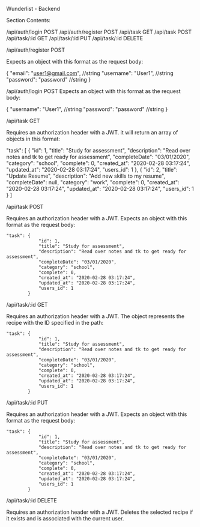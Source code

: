 Wunderlist - Backend

Section Contents:

/api/auth/login POST
/api/auth/register POST
/api/task GET
/api/task POST
/api/task/:id GET
/api/task/:id PUT
/api/task/:id DELETE


/api/auth/register POST

Expects an object with this format as the request body:

{
  "email": "user1@gmail.com",   //string
  "username": "User1",   //string
  "password": "password" //string
}

/api/auth/login POST
Expects an object with this format as the request body:

{
  "username": "User1",   //string
  "password": "password" //string
}


/api/task GET

Requires an authorization header with a JWT. it will return an array of objects in this format:

  "task": [
            {
                "id": 1,
                "title": "Study for assessment",
                "description": "Read over notes and tk to get ready for assessment",
                "completeDate": "03/01/2020",
                "category": "school",
                "complete": 0,
                "created_at": "2020-02-28 03:17:24",
                "updated_at": "2020-02-28 03:17:24",
                "users_id": 1
            },
            {
                "id": 2,
                "title": "Update Resume",
                "description": "Add new skills to my resume",
                "completeDate": null,
                "category": "work",
                "complete": 0,
                "created_at": "2020-02-28 03:17:24",
                "updated_at": "2020-02-28 03:17:24",
                "users_id": 1
            }
        ]


/api/task POST

Requires an authorization header with a JWT. Expects an object with this format as the request body:

    "task": {
                "id": 1,
                "title": "Study for assessment",
                "description": "Read over notes and tk to get ready for assessment",
                "completeDate": "03/01/2020",
                "category": "school",
                "complete": 0,
                "created_at": "2020-02-28 03:17:24",
                "updated_at": "2020-02-28 03:17:24",
                "users_id": 1
            }


/api/task/:id GET

Requires an authorization header with a JWT. The object represents the recipe with the ID specified in the path:

    "task": {
                "id": 1,
                "title": "Study for assessment",
                "description": "Read over notes and tk to get ready for assessment",
                "completeDate": "03/01/2020",
                "category": "school",
                "complete": 0,
                "created_at": "2020-02-28 03:17:24",
                "updated_at": "2020-02-28 03:17:24",
                "users_id": 1
            }
        

/api/task/:id PUT

Requires an authorization header with a JWT. Expects an object with this format as the request body:

    "task": {
                "id": 1,
                "title": "Study for assessment",
                "description": "Read over notes and tk to get ready for assessment",
                "completeDate": "03/01/2020",
                "category": "school",
                "complete": 0,
                "created_at": "2020-02-28 03:17:24",
                "updated_at": "2020-02-28 03:17:24",
                "users_id": 1
            }



/api/task/:id DELETE

Requires an authorization header with a JWT. Deletes the selected recipe if it exists and is associated with the current user.
